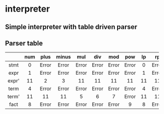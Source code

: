 # interpreter
Simple interpreter with table driven parser
---
## Parser table
|       | num | plus  | minus | mul   | div   | mod   | pow   | lp  | rp    | eol   | eoi   | unknown |
| :---: | :-: | :---: | :---: | :---: | :---: | :---: | :---: | :-: | :---: | :---: | :---: | :-----: |
| stmt  | 0   | Error | Error | Error | Error | Error | Error | 0   | Error | 11    | 11    | Error   |
| expr  | 1   | Error | Error | Error | Error | Error | Error | 1   | Error | Error | Error | Error   |
| expr' | 11  | 2     |	3     | 11    | 11    | 11    | 11    | 11  | 11    | 11    | 11    | Error   |
| term  | 4   | Error | Error | Error | Error | Error | Error | 4   | Error | Error | Error | Error   |
| term' | 11  | 11    |	11    | 5     |	6     | 7     |	Error |	11  | 11    | 11    | 11    | Error   |
| fact  | 8   | Error | Error | Error | Error | Error | 9     |	8   | Error | Error | Error | Error   |
